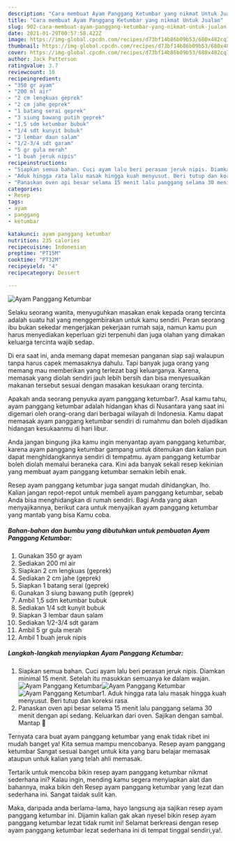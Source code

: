 ```yaml
---
description: "Cara membuat Ayam Panggang Ketumbar yang nikmat Untuk Jualan"
title: "Cara membuat Ayam Panggang Ketumbar yang nikmat Untuk Jualan"
slug: 902-cara-membuat-ayam-panggang-ketumbar-yang-nikmat-untuk-jualan
date: 2021-01-29T00:57:58.422Z
image: https://img-global.cpcdn.com/recipes/d73bf14b86b09b53/680x482cq70/ayam-panggang-ketumbar-foto-resep-utama.jpg
thumbnail: https://img-global.cpcdn.com/recipes/d73bf14b86b09b53/680x482cq70/ayam-panggang-ketumbar-foto-resep-utama.jpg
cover: https://img-global.cpcdn.com/recipes/d73bf14b86b09b53/680x482cq70/ayam-panggang-ketumbar-foto-resep-utama.jpg
author: Jack Patterson
ratingvalue: 3.7
reviewcount: 10
recipeingredient:
- "350 gr ayam"
- "200 ml air"
- "2 cm lengkuas geprek"
- "2 cm jahe geprek"
- "1 batang serai geprek"
- "3 siung bawang putih geprek"
- "1,5 sdm ketumbar bubuk"
- "1/4 sdt kunyit bubuk"
- "3 lembar daun salam"
- "1/2-3/4 sdt garam"
- "5 gr gula merah"
- "1 buah jeruk nipis"
recipeinstructions:
- "Siapkan semua bahan. Cuci ayam lalu beri perasan jeruk nipis. Diamkan minimal 15 menit. Setelah itu masukkan semuanya ke dalam wajan."
- "Aduk hingga rata lalu masak hingga kuah menyusut. Beri tutup dan koreksi rasa."
- "Panaskan oven api besar selama 15 menit lalu panggang selama 30 menit dengan api sedang. Keluarkan dari oven. Sajikan dengan sambal. Mantap 🤤"
categories:
- Resep
tags:
- ayam
- panggang
- ketumbar

katakunci: ayam panggang ketumbar 
nutrition: 235 calories
recipecuisine: Indonesian
preptime: "PT15M"
cooktime: "PT32M"
recipeyield: "4"
recipecategory: Dessert

---
```



![Ayam Panggang Ketumbar](https://img-global.cpcdn.com/recipes/d73bf14b86b09b53/680x482cq70/ayam-panggang-ketumbar-foto-resep-utama.jpg)

Selaku seorang wanita, menyuguhkan masakan enak kepada orang tercinta adalah suatu hal yang menggembirakan untuk kamu sendiri. Peran seorang ibu bukan sekedar mengerjakan pekerjaan rumah saja, namun kamu pun harus menyediakan keperluan gizi terpenuhi dan juga olahan yang dimakan keluarga tercinta wajib sedap.

Di era  saat ini, anda memang dapat memesan panganan siap saji walaupun tanpa harus capek memasaknya dahulu. Tapi banyak juga orang yang memang mau memberikan yang terlezat bagi keluarganya. Karena, memasak yang diolah sendiri jauh lebih bersih dan bisa menyesuaikan makanan tersebut sesuai dengan masakan kesukaan orang tercinta. 



Apakah anda seorang penyuka ayam panggang ketumbar?. Asal kamu tahu, ayam panggang ketumbar adalah hidangan khas di Nusantara yang saat ini digemari oleh orang-orang dari berbagai wilayah di Indonesia. Kamu dapat memasak ayam panggang ketumbar sendiri di rumahmu dan boleh dijadikan hidangan kesukaanmu di hari libur.

Anda jangan bingung jika kamu ingin menyantap ayam panggang ketumbar, karena ayam panggang ketumbar gampang untuk ditemukan dan kalian pun dapat menghidangkannya sendiri di tempatmu. ayam panggang ketumbar boleh diolah memalui beraneka cara. Kini ada banyak sekali resep kekinian yang membuat ayam panggang ketumbar semakin lebih enak.

Resep ayam panggang ketumbar juga sangat mudah dihidangkan, lho. Kalian jangan repot-repot untuk membeli ayam panggang ketumbar, sebab Anda bisa menghidangkan di rumah sendiri. Bagi Anda yang akan menyajikannya, berikut cara untuk menyajikan ayam panggang ketumbar yang mantab yang bisa Kamu coba.

<!--inarticleads1-->

##### Bahan-bahan dan bumbu yang dibutuhkan untuk pembuatan Ayam Panggang Ketumbar:

1. Gunakan 350 gr ayam
1. Sediakan 200 ml air
1. Siapkan 2 cm lengkuas (geprek)
1. Sediakan 2 cm jahe (geprek)
1. Siapkan 1 batang serai (geprek)
1. Gunakan 3 siung bawang putih (geprek)
1. Ambil 1,5 sdm ketumbar bubuk
1. Sediakan 1/4 sdt kunyit bubuk
1. Siapkan 3 lembar daun salam
1. Sediakan 1/2-3/4 sdt garam
1. Ambil 5 gr gula merah
1. Ambil 1 buah jeruk nipis




<!--inarticleads2-->

##### Langkah-langkah menyiapkan Ayam Panggang Ketumbar:

1. Siapkan semua bahan. Cuci ayam lalu beri perasan jeruk nipis. Diamkan minimal 15 menit. Setelah itu masukkan semuanya ke dalam wajan.
<img src="https://img-global.cpcdn.com/steps/878ae83e9709ad9f/160x128cq70/ayam-panggang-ketumbar-langkah-memasak-1-foto.jpg" alt="Ayam Panggang Ketumbar"><img src="https://img-global.cpcdn.com/steps/c616dc8842b5bc00/160x128cq70/ayam-panggang-ketumbar-langkah-memasak-1-foto.jpg" alt="Ayam Panggang Ketumbar"><img src="https://img-global.cpcdn.com/steps/b67a32d9f9433583/160x128cq70/ayam-panggang-ketumbar-langkah-memasak-1-foto.jpg" alt="Ayam Panggang Ketumbar">1. Aduk hingga rata lalu masak hingga kuah menyusut. Beri tutup dan koreksi rasa.
1. Panaskan oven api besar selama 15 menit lalu panggang selama 30 menit dengan api sedang. Keluarkan dari oven. Sajikan dengan sambal. Mantap 🤤




Ternyata cara buat ayam panggang ketumbar yang enak tidak ribet ini mudah banget ya! Kita semua mampu mencobanya. Resep ayam panggang ketumbar Sangat sesuai banget untuk kita yang baru belajar memasak ataupun untuk kalian yang telah ahli memasak.

Tertarik untuk mencoba bikin resep ayam panggang ketumbar nikmat sederhana ini? Kalau ingin, mending kamu segera menyiapkan alat dan bahannya, maka bikin deh Resep ayam panggang ketumbar yang lezat dan sederhana ini. Sangat taidak sulit kan. 

Maka, daripada anda berlama-lama, hayo langsung aja sajikan resep ayam panggang ketumbar ini. Dijamin kalian gak akan nyesel bikin resep ayam panggang ketumbar lezat tidak rumit ini! Selamat berkreasi dengan resep ayam panggang ketumbar lezat sederhana ini di tempat tinggal sendiri,ya!.

